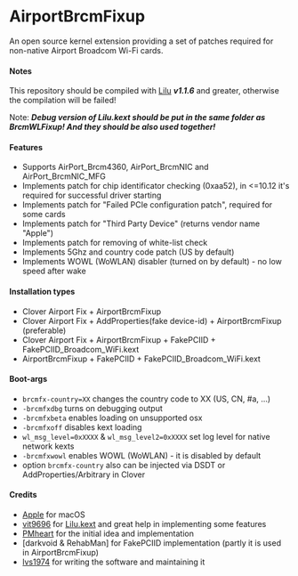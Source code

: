 AirportBrcmFixup
==================

An open source kernel extension providing a set of patches required for non-native Airport Broadcom Wi-Fi cards.

#### Notes
This repository should be compiled with [Lilu](https://github.com/vit9696/Lilu) ***v1.1.6*** and greater, otherwise the compilation will be failed!

Note: ***Debug version of Lilu.kext should be put in the same folder as BrcmWLFixup! And they should be also used together!***


#### Features
- Supports AirPort_Brcm4360, AirPort_BrcmNIC and AirPort_BrcmNIC_MFG
- Implements patch for chip identificator checking (0xaa52), in <=10.12 it's required for successful driver starting
- Implements patch for "Failed PCIe configuration patch", required for some cards 
- Implements patch for "Third Party Device" (returns vendor name "Apple")
- Implements patch for removing of white-list check
- Implements 5Ghz and country code patch (US by default)
- Implements WOWL (WoWLAN) disabler (turned on by default) - no low speed after wake

#### Installation types
- Clover Airport Fix + AirportBrcmFixup
- Clover Airport Fix + AddProperties(fake device-id) + AirportBrcmFixup (preferable)
- Clover Airport Fix + AirportBrcmFixup + FakePCIID + FakePCIID_Broadcom_WiFi.kext
- AirportBrcmFixup + FakePCIID + FakePCIID_Broadcom_WiFi.kext

#### Boot-args
- `brcmfx-country=XX` changes the country code to XX (US, CN, #a, ...)
- `-brcmfxdbg` turns on debugging output
- `-brcmfxbeta` enables loading on unsupported osx
- `-brcmfxoff` disables kext loading
- `wl_msg_level=0xXXXX` & `wl_msg_level2=0xXXXX` set log level for native network kexts
- `-brcmfxwowl` enables WOWL (WoWLAN) - it is disabled by default
- option `brcmfx-country` also can be injected via DSDT or AddProperties/Arbitrary in Clover

#### Credits
- [Apple](https://www.apple.com) for macOS  
- [vit9696](https://github.com/vit9696) for [Lilu.kext](https://github.com/vit9696/Lilu) and great help in implementing some features
- [PMheart](https://github.com/PMheart) for the initial idea and implementation
- [darkvoid & RehabMan] for FakePCIID implementation (partly it is used in AirportBrcmFixup)
- [lvs1974](https://applelife.ru/members/lvs1974.53809/) for writing the software and maintaining it
